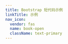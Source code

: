 ```yaml
---
title: Bootstrap 短代码示例
linkTitle: 示例
nav_icon:
  vendor: fas
  name: book-open
  className: text-primary
---
```

